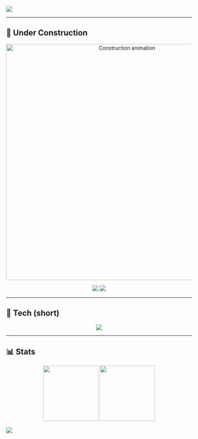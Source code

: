 <!-- Banner (green gradient) -->
<img src="https://capsule-render.vercel.app/api?type=waving&color=0:22c55e,100:065f46&height=200&section=header&text=Salma%20The%20Creator%20🐱&fontSize=48&fontColor=ffffff&animation=twinkling&fontAlignY=35"/>

---

## 🚧 Under Construction
<p align="center">
  <img src="assets/construction_crane.svg" alt="Construction animation" width="640"/>
</p>

<p align="center">
  <img src="https://img.shields.io/badge/Status-Work%20in%20Progress-22c55e?style=for-the-badge"/>
  <img src="https://img.shields.io/badge/Palette-Green-065f46?style=for-the-badge"/>
</p>

---

## 🧰 Tech (short)
<p align="center">
  <img src="https://skillicons.dev/icons?i=flutter,kotlin,dart,react,php,mysql,js,html,css,figma,git,github"/>
</p>

---

## 📊 Stats
<p align="center">
  <img src="https://github-readme-stats.vercel.app/api?username=salma-the-creator&show_icons=true&theme=radical&hide_border=true" height="150"/>
  <img src="https://github-readme-streak-stats.herokuapp.com?user=salma-the-creator&theme=radical&hide_border=true" height="150"/>
</p>

<img src="https://capsule-render.vercel.app/api?type=waving&color=0:22c55e,100:065f46&height=120&section=footer"/>
